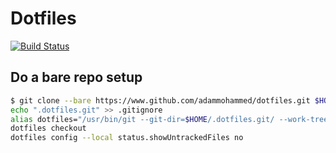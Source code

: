 # Dotfiles

[![Build Status](https://travis-ci.org/adammohammed/dotfiles.svg?branch=master)](https://travis-ci.org/adammohammed/dotfiles)

## Do a bare repo setup

```bash
$ git clone --bare https://www.github.com/adammohammed/dotfiles.git $HOME/.dotfiles.git
echo ".dotfiles.git" >> .gitignore
alias dotfiles="/usr/bin/git --git-dir=$HOME/.dotfiles.git/ --work-tree=$HOME"
dotfiles checkout
dotfiles config --local status.showUntrackedFiles no
```
